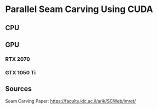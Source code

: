# Parallel Seam Carving Using CUDA

## CPU



## GPU



### RTX 2070



### GTX 1050 Ti


## Sources
Seam Carving Paper: https://faculty.idc.ac.il/arik/SCWeb/imret/
